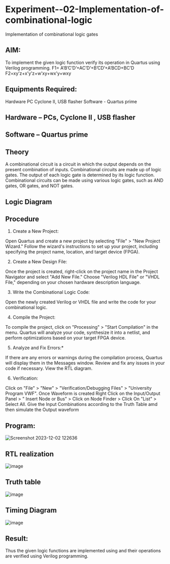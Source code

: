# Experiment--02-Implementation-of-combinational-logic
Implementation of combinational logic gates
 
## AIM:
To implement the given logic function verify its operation in Quartus using Verilog programming.
 F1= A’B’C’D’+AC’D’+B’CD’+A’BCD+BC’D
F2=xy’z+x’y’z+w’xy+wx’y+wxy
 
 
 
## Equipments Required:
Hardware PC Cyclone II, USB flasher Software - Quartus prime

## Hardware – PCs, Cyclone II , USB flasher

## Software – Quartus prime


## Theory
A combinational circuit is a circuit in which the output depends on the present combination of inputs. Combinational circuits are made up of logic gates. The output of each logic gate is determined by its logic function. Combinational circuits can be made using various logic gates, such as AND gates, OR gates, and NOT gates. 

## Logic Diagram

## Procedure
1. Create a New Project:

Open Quartus and create a new project by selecting "File" > "New Project Wizard."
Follow the wizard's instructions to set up your project, including specifying the project name, location, and target device (FPGA).

2. Create a New Design File:

Once the project is created, right-click on the project name in the Project Navigator and select "Add New File."
Choose "Verilog HDL File" or "VHDL File," depending on your chosen hardware description language.

3. Write the Combinational Logic Code:

Open the newly created Verilog or VHDL file and write the code for your combinational logic.

4. Compile the Project:

To compile the project, click on "Processing" > "Start Compilation" in the menu.
Quartus will analyze your code, synthesize it into a netlist, and perform optimizations based on your target FPGA device.

5. Analyze and Fix Errors:*

If there are any errors or warnings during the compilation process, Quartus will display them in the Messages window.
Review and fix any issues in your code if necessary.
View the RTL diagram.

6. Verification:

Click on "File" > "New" > "Verification/Debugging Files" > "University Program VWF".
Once Waveform is created Right Click on the Input/Output Panel > " Insert Node or Bus" > Click on Node Finder > Click On "List" > Select All.
Give the Input Combinations according to the Truth Table amd then simulate the Output waveform
## Program:

![Screenshot 2023-12-02 122636](https://github.com/Devadhaarini/Experiment--02-Implementation-of-combinational-logic-/assets/145796552/f8bdc24a-59f8-477c-9e9b-468ab8219e3e)


## RTL realization

![image](https://github.com/Devadhaarini/Experiment--02-Implementation-of-combinational-logic-/assets/145796552/d5254a24-2fc8-4fd9-a5eb-39b83bae57cc)

## Truth table

![image](https://github.com/Devadhaarini/Experiment--02-Implementation-of-combinational-logic-/assets/145796552/152a03b8-a55c-4dfc-bcf5-27744b825345)

## Timing Diagram

![image](https://github.com/Devadhaarini/Experiment--02-Implementation-of-combinational-logic-/assets/145796552/840e2196-4331-4827-8e65-8046dd9a29dc)

## Result:
Thus the given logic functions are implemented using  and their operations are verified using Verilog programming.
